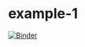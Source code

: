 # example-1

[![Binder](https://mybinder.org/badge_logo.svg)](https://mybinder.org/v2/gh/ajyoshizumi/example-1/tree/master/run.py?urlpath=lab)
